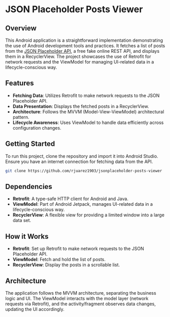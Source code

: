 # JSON Placeholder Posts Viewer

## Overview

This Android application is a straightforward implementation demonstrating the use of Android
development tools and practices. It fetches a list of posts from
the [JSON Placeholder API](https://jsonplaceholder.typicode.com/), a free fake online REST API, and
displays them in a RecyclerView. The project showcases the use of Retrofit for network requests and
the ViewModel for managing UI-related data in a lifecycle-conscious way.

## Features

- **Fetching Data**: Utilizes Retrofit to make network requests to the JSON Placeholder API.
- **Data Presentation**: Displays the fetched posts in a RecyclerView.
- **Architecture**: Follows the MVVM (Model-View-ViewModel) architectural pattern.
- **Lifecycle Awareness**: Uses ViewModel to handle data efficiently across configuration changes.

## Getting Started

To run this project, clone the repository and import it into Android Studio. Ensure you have an
internet connection for fetching data from the API.

```bash
git clone https://github.com/rjuarez1903/jsonplaceholder-posts-viewer
```

## Dependencies

- **Retrofit**: A type-safe HTTP client for Android and Java.
- **ViewModel**: Part of Android Jetpack, manages UI-related data in a lifecycle-conscious way.
- **RecyclerView**: A flexible view for providing a limited window into a large data set.

## How it Works

- **Retrofit**: Set up Retrofit to make network requests to the JSON Placeholder API.
- **ViewModel**: Fetch and hold the list of posts.
- **RecyclerView**: Display the posts in a scrollable list.

## Architecture

The application follows the MVVM architecture, separating the business logic and UI. The ViewModel
interacts with the model layer (network requests via Retrofit), and the activity/fragment observes
data changes, updating the UI accordingly.